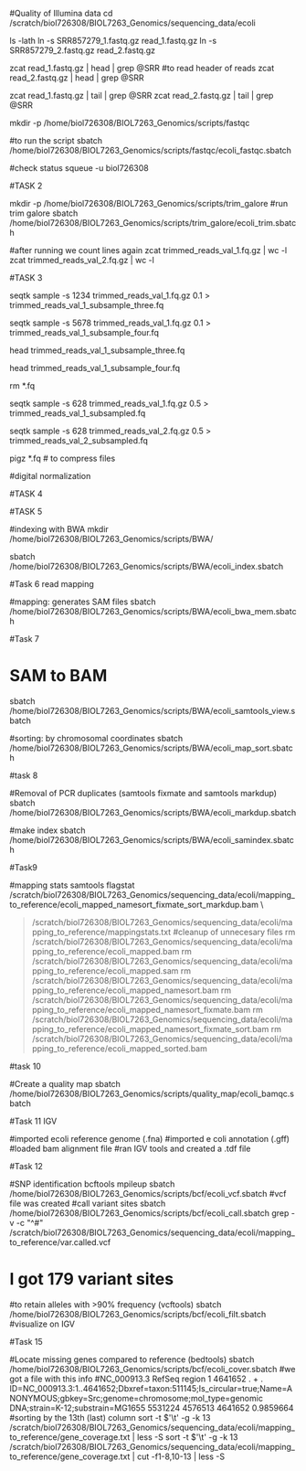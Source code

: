 
#Quality of Illumina data
cd /scratch/biol726308/BIOL7263_Genomics/sequencing_data/ecoli

ls -lath
ln -s SRR857279_1.fastq.gz read_1.fastq.gz
ln -s SRR857279_2.fastq.gz read_2.fastq.gz

zcat read_1.fastq.gz | head | grep @SRR #to read header of reads
zcat read_2.fastq.gz | head | grep @SRR

zcat read_1.fastq.gz | tail | grep @SRR
zcat read_2.fastq.gz | tail | grep @SRR

mkdir -p /home/biol726308/BIOL7263_Genomics/scripts/fastqc

#to run the script
sbatch /home/biol726308/BIOL7263_Genomics/scripts/fastqc/ecoli_fastqc.sbatch

#check status
squeue -u biol726308


#TASK 2


mkdir -p /home/biol726308/BIOL7263_Genomics/scripts/trim_galore
#run trim galore 
sbatch /home/biol726308/BIOL7263_Genomics/scripts/trim_galore/ecoli_trim.sbatch

#after running we count lines again
zcat trimmed_reads_val_1.fq.gz | wc -l
zcat trimmed_reads_val_2.fq.gz | wc -l


#TASK 3

seqtk sample -s 1234 trimmed_reads_val_1.fq.gz 0.1 > trimmed_reads_val_1_subsample_three.fq

seqtk sample -s 5678 trimmed_reads_val_1.fq.gz 0.1 > trimmed_reads_val_1_subsample_four.fq

head trimmed_reads_val_1_subsample_three.fq

head trimmed_reads_val_1_subsample_four.fq

rm *.fq

seqtk sample -s 628 trimmed_reads_val_1.fq.gz 0.5 > trimmed_reads_val_1_subsampled.fq

seqtk sample -s 628 trimmed_reads_val_2.fq.gz 0.5 > trimmed_reads_val_2_subsampled.fq


pigz *.fq # to compress files

#digital normalization


#TASK 4

#TASK 5 

#indexing with BWA
mkdir /home/biol726308/BIOL7263_Genomics/scripts/BWA/

sbatch /home/biol726308/BIOL7263_Genomics/scripts/BWA/ecoli_index.sbatch


#Task 6 read mapping

#mapping: generates SAM files
sbatch /home/biol726308/BIOL7263_Genomics/scripts/BWA/ecoli_bwa_mem.sbatch


#Task 7

# SAM to BAM 
sbatch /home/biol726308/BIOL7263_Genomics/scripts/BWA/ecoli_samtools_view.sbatch

#sorting: by chromosomal coordinates
sbatch /home/biol726308/BIOL7263_Genomics/scripts/BWA/ecoli_map_sort.sbatch


#task 8 

#Removal of PCR duplicates (samtools fixmate and samtools markdup)
sbatch /home/biol726308/BIOL7263_Genomics/scripts/BWA/ecoli_markdup.sbatch

#make index
sbatch /home/biol726308/BIOL7263_Genomics/scripts/BWA/ecoli_samindex.sbatch 


#Task9


#mapping stats
samtools flagstat /scratch/biol726308/BIOL7263_Genomics/sequencing_data/ecoli/mapping_to_reference/ecoli_mapped_namesort_fixmate_sort_markdup.bam \
> /scratch/biol726308/BIOL7263_Genomics/sequencing_data/ecoli/mapping_to_reference/mappingstats.txt
#cleanup of unnecesary files
rm /scratch/biol726308/BIOL7263_Genomics/sequencing_data/ecoli/mapping_to_reference/ecoli_mapped.bam
rm /scratch/biol726308/BIOL7263_Genomics/sequencing_data/ecoli/mapping_to_reference/ecoli_mapped.sam
rm /scratch/biol726308/BIOL7263_Genomics/sequencing_data/ecoli/mapping_to_reference/ecoli_mapped_namesort.bam
rm /scratch/biol726308/BIOL7263_Genomics/sequencing_data/ecoli/mapping_to_reference/ecoli_mapped_namesort_fixmate.bam
rm /scratch/biol726308/BIOL7263_Genomics/sequencing_data/ecoli/mapping_to_reference/ecoli_mapped_namesort_fixmate_sort.bam
rm /scratch/biol726308/BIOL7263_Genomics/sequencing_data/ecoli/mapping_to_reference/ecoli_mapped_sorted.bam


#task 10


#Create a quality map
sbatch /home/biol726308/BIOL7263_Genomics/scripts/quality_map/ecoli_bamqc.sbatch 


#Task 11 IGV

#imported ecoli reference genome (.fna)
#imported e coli annotation (.gff)
#loaded bam alignment file
#ran IGV tools and created a .tdf file


#Task 12


#SNP identification
bcftools mpileup
sbatch /home/biol726308/BIOL7263_Genomics/scripts/bcf/ecoli_vcf.sbatch 
#vcf file was created
#call variant sites
sbatch /home/biol726308/BIOL7263_Genomics/scripts/bcf/ecoli_call.sbatch
grep -v -c  "^#" /scratch/biol726308/BIOL7263_Genomics/sequencing_data/ecoli/mapping_to_reference/var.called.vcf
# I got 179 variant sites
#to retain alleles with >90% frequency (vcftools)
sbatch /home/biol726308/BIOL7263_Genomics/scripts/bcf/ecoli_filt.sbatch
#visualize on IGV


#Task 15


#Locate missing genes compared to reference (bedtools)
sbatch /home/biol726308/BIOL7263_Genomics/scripts/bcf/ecoli_cover.sbatch
#we got a file with this info
#NC_000913.3	RefSeq	region	1	4641652	.	+	.	ID=NC_000913.3:1..4641652;Dbxref=taxon:511145;Is_circular=true;Name=ANONYMOUS;gbkey=Src;genome=chromosome;mol_type=genomic DNA;strain=K-12;substrain=MG1655	5531224	4576513	4641652	0.9859664
#sorting by the 13th (last) column
sort -t $'\t' -g -k 13 /scratch/biol726308/BIOL7263_Genomics/sequencing_data/ecoli/mapping_to_reference/gene_coverage.txt | less -S
sort -t $'\t' -g -k 13 /scratch/biol726308/BIOL7263_Genomics/sequencing_data/ecoli/mapping_to_reference/gene_coverage.txt | cut -f1-8,10-13 | less -S
